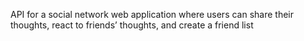 API for a social network web application where users can share their thoughts, react to friends’ thoughts, and create a friend list
